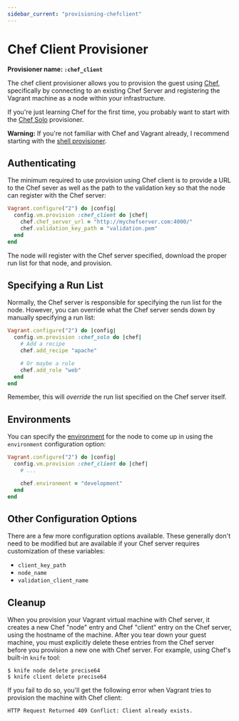 ```yaml
---
sidebar_current: "provisioning-chefclient"
---
```


# Chef Client Provisioner

**Provisioner name: `:chef_client`**

The chef client provisioner allows you to provision the guest using
[Chef](http://www.opscode.com/chef/), specifically by connecting
to an existing Chef Server and registering the Vagrant machine as a
node within your infrastructure.

If you're just learning Chef for the first time, you probably want
to start with the [Chef Solo](/v2/provisioning/chef_solo.html)
provisioner.

<div class="alert alert-warn">
	<p>
		<strong>Warning:</strong> If you're not familiar with Chef and Vagrant already,
		I recommend starting with the <a href="/v2/provisioning/shell.html">shell
		provisioner</a>.
	</p>
</div>

## Authenticating

The minimum required to use provision using Chef client is to provide
a URL to the Chef sever as well as the path to the validation key so
that the node can register with the Chef server:

```ruby
Vagrant.configure("2") do |config|
  config.vm.provision :chef_client do |chef|
    chef.chef_server_url = "http://mychefserver.com:4000/"
    chef.validation_key_path = "validation.pem"
  end
end
```

The node will register with the Chef server specified, download the
proper run list for that node, and provision.

## Specifying a Run List

Normally, the Chef server is responsible for specifying the run list
for the node. However, you can override what the Chef server sends
down by manually specifying a run list:

```ruby
Vagrant.configure("2") do |config|
  config.vm.provision :chef_solo do |chef|
    # Add a recipe
    chef.add_recipe "apache"

    # Or maybe a role
    chef.add_role "web"
  end
end
```

Remember, this will _override_ the run list specified on the Chef
server itself.

## Environments

You can specify the [environment](http://wiki.opscode.com/display/chef/Environments)
for the node to come up in using the `environment` configuration option:

```ruby
Vagrant.configure("2") do |config|
  config.vm.provision :chef_client do |chef|
    # ...

    chef.environment = "development"
  end
end
```

## Other Configuration Options

There are a few more configuration options available. These generally don't
need to be modified but are available if your Chef server requires customization
of these variables:

* `client_key_path`
* `node_name`
* `validation_client_name`

## Cleanup

When you provision your Vagrant virtual machine with Chef server, it creates a
new Chef "node" entry and Chef "client" entry on the Chef server, using the
hostname of the machine. After you tear down your guest machine, you must
explicitly delete these entries from the Chef server before you provision
a new one with Chef server. For example, using Chef's built-in `knife` tool:

```
$ knife node delete precise64
$ knife client delete precise64
```

If you fail to do so, you'll get the following error when Vagrant
tries to provision the machine with Chef client:

```
HTTP Request Returned 409 Conflict: Client already exists.
```
